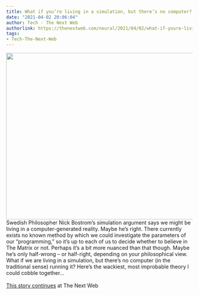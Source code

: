 ```yaml
---
title: What if you’re living in a simulation, but there’s no computer?
date: "2021-04-02 20:06:04"
author: Tech - The Next Web
authorlink: https://thenextweb.com/neural/2021/04/02/what-if-youre-living-in-a-simulation-but-theres-no-computer/
tags:
- Tech-The-Next-Web
---
```

<img src="https://cdn0.tnwcdn.com/wp-content/blogs.dir/1/files/2021/04/blechblackhole-796x450.jpg" width="796" height="450"><br />Swedish Philosopher Nick Bostrom’s simulation argument says we might be living in a computer-generated reality. Maybe he’s right. There currently exists no known method by which we could investigate the parameters of our “programming,” so it’s up to each of us to decide whether to believe in The Matrix or not. Perhaps it’s a bit more nuanced than that though. Maybe he’s only half-wrong – or half-right, depending on your philosophical view. What if we are living in a simulation, but there’s no computer (in the traditional sense) running it? Here’s the wackiest, most improbable theory I could cobble together&#8230; <br><br><a href="https://thenextweb.com/neural/2021/04/02/what-if-youre-living-in-a-simulation-but-theres-no-computer/?utm_source=social&#038;utm_medium=feed&#038;utm_campaign=profeed">This story continues</a> at The Next Web